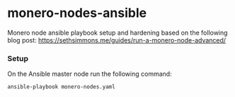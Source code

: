 # monero-nodes-ansible

Monero node ansible playbook setup and hardening based on the following blog post:
https://sethsimmons.me/guides/run-a-monero-node-advanced/

### Setup
On the Ansible master node run the following command:
```
ansible-playbook monero-nodes.yaml  

```
